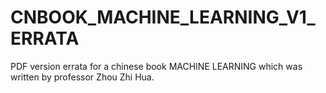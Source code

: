 # CNBOOK_MACHINE_LEARNING_V1_ERRATA
PDF version errata for a chinese book MACHINE LEARNING which was written by professor Zhou Zhi Hua.
